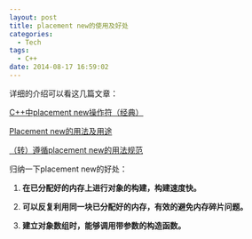 ```yaml
---
layout: post
title: placement new的使用及好处
categories: 
  - Tech
tags: 
  - C++
date: 2014-08-17 16:59:02
---
```


详细的介绍可以看这几篇文章：

[C++中placement new操作符（经典）](http://blog.csdn.net/zhangxinrun/article/details/5940019)

[Placement new的用法及用途](http://www.cppblog.com/kongque/archive/2010/02/20/108093.html)

[（转）遵循placement new的用法规范](http://www.cnblogs.com/felixYeou/archive/2009/04/15/1436209.html)

归纳一下placement new的好处：

1. **在已分配好的内存上进行对象的构建，构建速度快。**

1. **可以反复利用同一块已分配好的内存，有效的避免内存碎片问题。**

1. **建立对象数组时，能够调用带参数的构造函数。**
